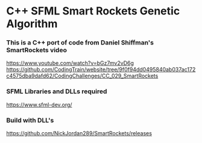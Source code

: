 # C++ SFML Smart Rockets Genetic Algorithm

### This is a C++ port of code from Daniel Shiffman's SmartRockets video
https://www.youtube.com/watch?v=bGz7mv2vD6g
https://github.com/CodingTrain/website/tree/9f0f94dd0495840ab037ac172c4575dba9dafd62/CodingChallenges/CC_029_SmartRockets

### SFML Libraries and DLLs required
https://www.sfml-dev.org/

### Build with DLL's
https://github.com/NickJordan289/SmartRockets/releases

